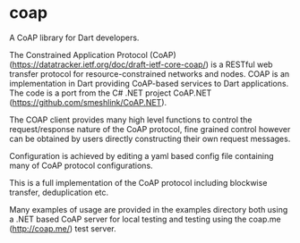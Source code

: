 # coap

A CoAP library for Dart developers.

The Constrained Application Protocol (CoAP) (https://datatracker.ietf.org/doc/draft-ietf-core-coap/)
is a RESTful web transfer protocol for resource-constrained networks and nodes.
COAP is an implementation in Dart providing CoAP-based services to Dart applications. 
The code is a port from the C# .NET project CoAP.NET (https://github.com/smeshlink/CoAP.NET).

The COAP client provides many high level functions to control the request/response nature of the CoAP protocol, 
fine grained control however can be obtained by users directly constructing their own request messages. 

Configuration is achieved by editing a yaml based config file containing many of CoAP protocol configurations.

This is a full implementation of the CoAP protocol including blockwise transfer, deduplication etc.

Many examples of usage are provided in the examples directory both using a .NET based CoAP server for local testing
and testing using the coap.me (http://coap.me/) test server.


